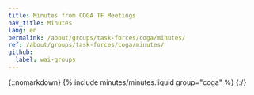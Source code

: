 ```yaml
---
title: Minutes from COGA TF Meetings
nav_title: Minutes
lang: en
permalink: /about/groups/task-forces/coga/minutes/
ref: /about/groups/task-forces/coga/minutes/
github:
  label: wai-groups
---
```


{::nomarkdown}
{% include minutes/minutes.liquid group="coga" %}
{:/}